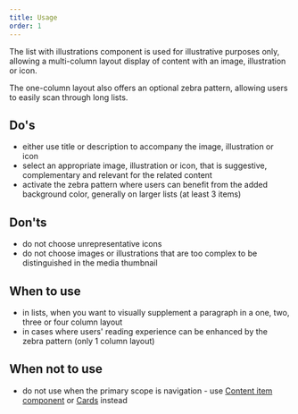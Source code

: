```yaml
---
title: Usage
order: 1
---
```

The list with illustrations component is used for illustrative purposes only, allowing a multi-column layout display of content with an image, illustration or icon.

The one-column layout also offers an optional zebra pattern, allowing users to easily scan through long lists.

## Do's

- either use title or description to accompany the image, illustration or icon
- select an appropriate image, illustration or icon, that is suggestive, complementary and relevant for the related content
- activate the zebra pattern where users can benefit from the added background color, generally on larger lists (at least 3 items)

## Don'ts

- do not choose unrepresentative icons
- do not choose images or illustrations that are too complex to be distinguished in the media thumbnail

## When to use

- in lists, when you want to visually supplement a paragraph in a one, two, three or four column layout
- in cases where users' reading experience can be enhanced by the zebra pattern (only 1 column layout)

## When not to use

- do not use when the primary scope is navigation - use [](http://citnet.tech.ec.europa.eu/)[Content item component](https://ec.europa.eu/component-library/ec/components/content-item/usage/) or [](http://citnet.tech.ec.europa.eu/)[Cards](https://ec.europa.eu/component-library/ec/components/card/usage/) instead
